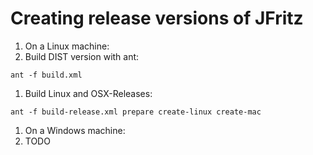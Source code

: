 # Creating release versions of JFritz

1. On a Linux machine:
  1. Build DIST version with ant:
```
ant -f build.xml
```

  1. Build Linux and OSX-Releases:
```
ant -f build-release.xml prepare create-linux create-mac
```

1. On a Windows machine:
  1. TODO
